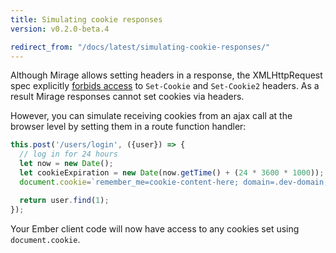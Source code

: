 ```yaml
---
title: Simulating cookie responses
version: v0.2.0-beta.4

redirect_from: "/docs/latest/simulating-cookie-responses/"
---
```


Although Mirage allows setting headers in a response, the
XMLHttpRequest spec explicitly
[forbids access](http://www.w3.org/TR/XMLHttpRequest/#the-getresponseheader()-method)
to `Set-Cookie` and `Set-Cookie2` headers.  As a result Mirage
responses cannot set cookies via headers.

However, you can simulate receiving cookies from an ajax
call at the browser level by setting them in a route
function handler:

```javascript
this.post('/users/login', ({user}) => {
  // log in for 24 hours
  let now = new Date();
  let cookieExpiration = new Date(now.getTime() + (24 * 3600 * 1000));
  document.cookie=`remember_me=cookie-content-here; domain=.dev-domain; path=/; expires=${cookieExpiration.toUTCString()};`;

  return user.find(1);
});
```

Your Ember client code will now have access to any cookies set
using `document.cookie`.
